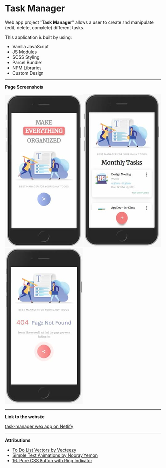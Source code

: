 # **Task Manager**

Web app project "**Task Manager**" allows a user to create and manipulate (edit, delete, complete) different tasks.

This application is built by using:
- Vanilla JavaScript
- JS Modules
- SCSS Styling
- Parcel Bundler
- NPM Libraries
- Custom Design
---

**Page Screenshots**


![Index page](./screenshots/index.JPG)
![Todos page](./screenshots/todo.JPG)
![Error Page](./screenshots/error.JPG)

---

**Link to the website**

[task-manager web app on Netlify](https://karetnikova-task-manager.netlify.app/)

---

**Attributions**

-  [To Do List Vectors by Vecteezy](https://www.vecteezy.com/free-vector/to-do-list)
-  [Simple Text Animations by Nooray Yemon](https://www.sliderrevolution.com/resources/css-text-animation/)
-  [16. Pure CSS Button with Ring Indicator](https://1stwebdesigner.com/20-amazing-pure-css-animated-buttons/)

